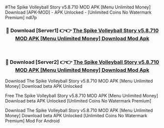 #The Spike Volleyball Story v5.8.710 MOD APK [Menu Unlimited Money] Download [APK-MOD] - APK Unlocked - [Unlimited Coins No Watermark Premium] ndl7p



<div align="center">

<h3>🔴 Download [Server1] 👉👉 <a href="https://momento.my/?title=The_Spike_Volleyball_Story_v5.8.710_MOD_APK_[Menu_Unlimited_Money]_Download">The Spike Volleyball Story v5.8.710 MOD APK [Menu Unlimited Money] Download Mod Apk</a></h3><br>

<h3>🔴 Download [Server2] 👉👉 <a href="https://momento.my/?title=The_Spike_Volleyball_Story_v5.8.710_MOD_APK_[Menu_Unlimited_Money]_Download">The Spike Volleyball Story v5.8.710 MOD APK [Menu Unlimited Money] Download Mod Apk</a></h3>
</div>



Download The Spike Volleyball Story v5.8.710 MOD APK [Menu Unlimited Money] Download beta APK Unlocked

Free The Spike Volleyball Story v5.8.710 MOD APK [Menu Unlimited Money] Download beta APK Unlocked [Unlimited Coins No Watermark Premium]

Download The Spike Volleyball Story v5.8.710 MOD APK [Menu Unlimited Money] Download beta APK Unlocked [Unlimited Coins No Watermark Premium] Mod For Android
